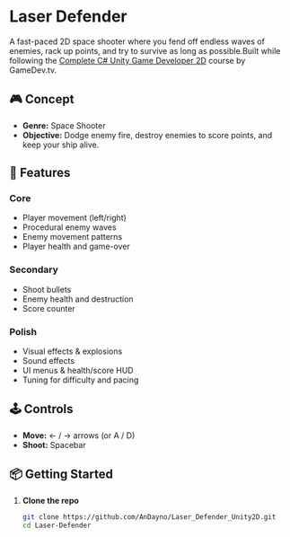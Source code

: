 # Laser Defender

A fast-paced 2D space shooter where you fend off endless waves of enemies, rack up points, and try to survive as long as possible.Built while following the [Complete C# Unity Game Developer 2D](https://www.gamedev.tv/courses/unity-complete-2d) course by GameDev.tv.


## 🎮 Concept
- **Genre:** Space Shooter  
- **Objective:** Dodge enemy fire, destroy enemies to score points, and keep your ship alive.

## 🚀 Features

### Core
- Player movement (left/right)  
- Procedural enemy waves  
- Enemy movement patterns  
- Player health and game-over

### Secondary
- Shoot bullets  
- Enemy health and destruction  
- Score counter

### Polish
- Visual effects & explosions  
- Sound effects  
- UI menus & health/score HUD  
- Tuning for difficulty and pacing

## 🕹️ Controls
- **Move:** ← / → arrows (or A / D)  
- **Shoot:** Spacebar

## 📦 Getting Started

1. **Clone the repo**  
   ```bash
   git clone https://github.com/AnDayno/Laser_Defender_Unity2D.git
   cd Laser-Defender
